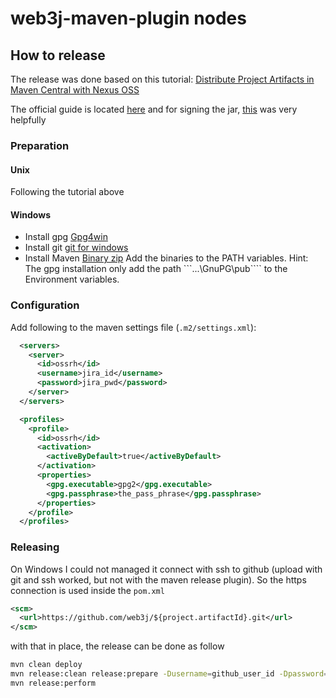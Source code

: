 # web3j-maven-plugin nodes

## How to release
The release was done based on this tutorial: [Distribute Project Artifacts in Maven Central with Nexus OSS](http://www.sonatype.org/nexus/2014/10/08/distribute-project-artifacts-in-maven-central-with-nexus-oss/)

The official guide is located [here](http://central.sonatype.org/pages/ossrh-guide.html) and for signing the jar, [this](http://blog.sonatype.com/2010/01/how-to-generate-pgp-signatures-with-maven/) was very helpfully


### Preparation
#### Unix
Following the tutorial above

#### Windows
* Install gpg [Gpg4win](https://www.gnupg.org/download/index.de.html)
* Install git [git for windows](https://git-for-windows.github.io)
* Install Maven [Binary zip](https://maven.apache.org/download.cgi)
Add the binaries to the PATH variables. Hint: The gpg installation only add the path ```...\GnuPG\pub```` to the Environment variables.

### Configuration
Add following to the maven settings file (`.m2/settings.xml`):
 ```xml
   <servers>
     <server>
       <id>ossrh</id>
       <username>jira_id</username>
       <password>jira_pwd</password>
     </server>
   </servers>
 ```
 
 ```xml
   <profiles>
     <profile>
       <id>ossrh</id>
       <activation>
         <activeByDefault>true</activeByDefault>
       </activation>
       <properties>
         <gpg.executable>gpg2</gpg.executable>
         <gpg.passphrase>the_pass_phrase</gpg.passphrase>
       </properties>
     </profile>
   </profiles>
 ```


### Releasing
On Windows I could not managed it connect with ssh to github (upload with git and ssh worked, but not with the maven release plugin). So the https connection is used inside the `pom.xml`
```xml    
<scm>
  <url>https://github.com/web3j/${project.artifactId}.git</url>
</scm>  
```

with that in place, the release can be done as follow
```sh
mvn clean deploy
mvn release:clean release:prepare -Dusername=github_user_id -Dpassword=gitbub_passwird
mvn release:perform
```
